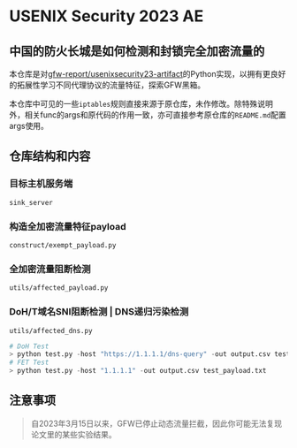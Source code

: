 # USENIX Security 2023 AE
## 中国的防火长城是如何检测和封锁完全加密流量的
本仓库是对[gfw-report/usenixsecurity23-artifact](https://github.com/gfw-report/usenixsecurity23-artifact)的Python实现，以拥有更良好的拓展性学习不同代理协议的流量特征，探索GFW黑箱。

本仓库中可见的一些`iptables`规则直接来源于原仓库，未作修改。除特殊说明外，相关func的args和原代码的作用一致，亦可直接参考原仓库的`README.md`配置args使用。

## 仓库结构和内容
### 目标主机服务端
`sink_server`
### 构造全加密流量特征payload
`construct/exempt_payload.py`
### 全加密流量阻断检测
`utils/affected_payload.py`
### DoH/T域名SNI阻断检测 | DNS递归污染检测
`utils/affected_dns.py`

```python
# DoH Test
> python test.py -host "https://1.1.1.1/dns-query" -out output.csv test_domain.txt
# FET Test
> python test.py -host "1.1.1.1" -out output.csv test_payload.txt
```
## 注意事项
> 自2023年3月15日以来，GFW已停止动态流量拦截，因此你可能无法复现论文里的某些实验结果。
